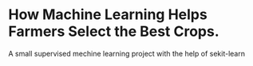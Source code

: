 # How Machine Learning Helps Farmers Select the Best Crops.
A small supervised mechine learning project with the help of sekit-learn
